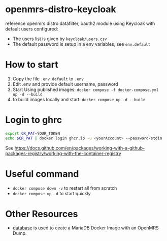 # openmrs-distro-keycloak
reference openmrs distro datafilter, oauth2 module using Keycloak with default users configured:
- The users list is given by `keycloak/users.csv`
- The default password is setup in a env variables, see `env.default`

# How to start
1. Copy the file `.env.default` to `.env`
2. Edit .env and provide default username, password
3. Start Using published images:
   `docker compose -f docker-compose.yml up -d --build`
4. to build images locally and start: `docker compose up -d --build`

# Login to ghrc


```bash
export CR_PAT=YOUR_TOKEN
echo $CR_PAT | docker login ghcr.io -u <yourAccount> --password-stdin
```

See https://docs.github.com/en/packages/working-with-a-github-packages-registry/working-with-the-container-registry

# Useful command

- `docker compose down -v` to restart all from scratch
- `docker compose up -d` to start quickly

# Other Resources

- [database](./database/README.md) is used to ceate a MariaDB Docker Image with an OpenMRS Dump.



